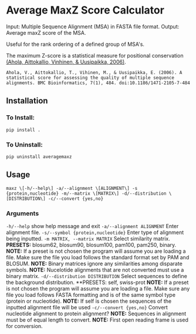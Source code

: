 # Average MaxZ Score Calculator
Input: Multiple Sequence Alignment (MSA) in FASTA file format.
Output: Average maxZ score of the MSA.

Useful for the rank ordering of a defined group of MSA's. 

The maximum Z-score is a statistical measure for positional conservation [(Ahola, Aittokallio, Vinhinen, & Uusipaikka, 2006)](https://bmcbioinformatics.biomedcentral.com/articles/10.1186/1471-2105-7-484).
```
Ahola, V., Aittokallio, T., Vihinen, M., & Uusipaikka, E. (2006). A statistical score for assessing the quality of multiple sequence alignments. BMC Bioinformatics, 7(1), 484. doi:10.1186/1471-2105-7-484
```

## Installation
### To Install: 
```pip install .```

### To Uninstall: 
```pip uninstall averagemaxz```

## Usage
```
maxz \[-h/--help\] -a/--alignment \[ALIGNMENT\] -s {protein,nucleotide} -m/--matrix \[MATRIX\] -d/--distribution \[DISTRIBUTION\] -c/--convert {yes,no}
```
### Arguments
```-h/--help```
show help message and exit
```-a/--alignment ALIGNMENT```
Enter alignment file.
```-s/--symbol {protein,nucleotide}```
Enter type of alignment being inputted.
```-m MATRIX, --matrix MATRIX```
Select similarity matrix.
**PRESETS:** blosum62, blosum90, blosum100, pam100, pam250, binary.
**NOTE:** If a preset is not chosen the program will assume you are loading a file. Make sure the file you load follows the standard format set by PAM and BLOSUM.
**NOTE:** Binary matrices ignore any similarities among disparate symbols.
**NOTE:** Nucelotide alignments that are not converted must use a binary matrix.
```-d/--distribution DISTRIBUTION```
Select sequences to define the background distribution.
**PRESETS: self, swiss-prot
**NOTE:** If a preset is not chosen the program will assume you are loading a file. Make sure any file you load follows FASTA formatting and is of the same symbol type (protein or nucleotide).
**NOTE:** If self is chosen the sequences of the inputted alignment file will be used
```-c/--convert {yes,no}```
Convert nucleotide alignment to protein alignment?
**NOTE:** Sequences in alignment must be of equal length to convert.
**NOTE:** First open reading frame is used for conversion.
